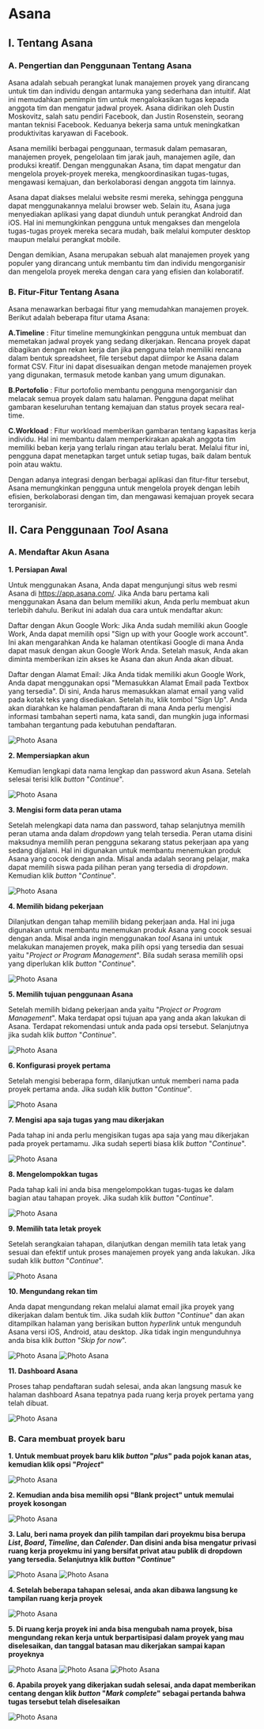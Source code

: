 # Asana
## I. Tentang Asana
### A. Pengertian dan Penggunaan Tentang Asana

Asana adalah sebuah perangkat lunak manajemen proyek yang dirancang untuk tim dan individu dengan antarmuka yang sederhana dan intuitif. Alat ini memudahkan pemimpin tim untuk mengalokasikan tugas kepada anggota tim dan mengatur jadwal proyek. Asana didirikan oleh Dustin Moskovitz, salah satu pendiri Facebook, dan Justin Rosenstein, seorang mantan teknisi Facebook. Keduanya bekerja sama untuk meningkatkan produktivitas karyawan di Facebook.

Asana memiliki berbagai penggunaan, termasuk dalam pemasaran, manajemen proyek, pengelolaan tim jarak jauh, manajemen agile, dan produksi kreatif. Dengan menggunakan Asana, tim dapat mengatur dan mengelola proyek-proyek mereka, mengkoordinasikan tugas-tugas, mengawasi kemajuan, dan berkolaborasi dengan anggota tim lainnya.

Asana dapat diakses melalui website resmi mereka, sehingga pengguna dapat menggunakannya melalui browser web. Selain itu, Asana juga menyediakan aplikasi yang dapat diunduh untuk perangkat Android dan iOS. Hal ini memungkinkan pengguna untuk mengakses dan mengelola tugas-tugas proyek mereka secara mudah, baik melalui komputer desktop maupun melalui perangkat mobile.

Dengan demikian, Asana merupakan sebuah alat manajemen proyek yang populer yang dirancang untuk membantu tim dan individu mengorganisir dan mengelola proyek mereka dengan cara yang efisien dan kolaboratif.

### B. Fitur-Fitur Tentang Asana

Asana menawarkan berbagai fitur yang memudahkan manajemen proyek. Berikut adalah beberapa fitur utama Asana:

**A.Timeline** : 
Fitur timeline memungkinkan pengguna untuk membuat dan memetakan jadwal proyek yang sedang dikerjakan. Rencana proyek dapat dibagikan dengan rekan kerja dan jika pengguna telah memiliki rencana dalam bentuk spreadsheet, file tersebut dapat diimpor ke Asana dalam format CSV. Fitur ini dapat disesuaikan dengan metode manajemen proyek yang digunakan, termasuk metode kanban yang umum digunakan.

**B.Portofolio** : 
Fitur portofolio membantu pengguna mengorganisir dan melacak semua proyek dalam satu halaman. Pengguna dapat melihat gambaran keseluruhan tentang kemajuan dan status proyek secara real-time.

**C.Workload** : 
Fitur workload memberikan gambaran tentang kapasitas kerja individu. Hal ini membantu dalam memperkirakan apakah anggota tim memiliki beban kerja yang terlalu ringan atau terlalu berat. Melalui fitur ini, pengguna dapat menetapkan target untuk setiap tugas, baik dalam bentuk poin atau waktu.

Dengan adanya integrasi dengan berbagai aplikasi dan fitur-fitur tersebut, Asana memungkinkan pengguna untuk mengelola proyek dengan lebih efisien, berkolaborasi dengan tim, dan mengawasi kemajuan proyek secara terorganisir.

## II. Cara Penggunaan *Tool* Asana


### A. Mendaftar Akun Asana

 **1. Persiapan Awal**

Untuk menggunakan Asana, Anda dapat mengunjungi situs web resmi Asana di https://app.asana.com/. Jika Anda baru pertama kali menggunakan Asana dan belum memiliki akun, Anda perlu membuat akun terlebih dahulu. Berikut ini adalah dua cara untuk mendaftar akun:

Daftar dengan Akun Google Work: Jika Anda sudah memiliki akun Google Work, Anda dapat memilih opsi "Sign up with your Google work account". Ini akan mengarahkan Anda ke halaman otentikasi Google di mana Anda dapat masuk dengan akun Google Work Anda. Setelah masuk, Anda akan diminta memberikan izin akses ke Asana dan akun Anda akan dibuat.

Daftar dengan Alamat Email: Jika Anda tidak memiliki akun Google Work, Anda dapat menggunakan opsi "Memasukkan Alamat Email pada Textbox yang tersedia". Di sini, Anda harus memasukkan alamat email yang valid pada kotak teks yang disediakan. Setelah itu, klik tombol "Sign Up". Anda akan diarahkan ke halaman pendaftaran di mana Anda perlu mengisi informasi tambahan seperti nama, kata sandi, dan mungkin juga informasi tambahan tergantung pada kebutuhan pendaftaran.

<img src="asana project/1.JPG" alt="Photo Asana" title="Preview Asana">

 **2. Mempersiapkan akun**

Kemudian lengkapi data nama lengkap dan password akun Asana. Setelah selesai terisi klik *button* "*Continue*".

<img src="asana project/2.JPG" alt="Photo Asana" title="Preview Asana">

 **3. Mengisi form data peran utama**

Setelah melengkapi data nama dan password, tahap selanjutnya memilih peran utama anda dalam *dropdown* yang telah tersedia. Peran utama disini maksudnya memilih peran 
pengguna sekarang status pekerjaan apa yang sedang dijalani. Hal ini digunakan untuk membantu menemukan produk Asana yang cocok dengan anda. Misal anda adalah seorang 
pelajar, maka dapat memilih siswa pada pilihan peran yang tersedia di *dropdown*. Kemudian klik *button* "*Continue*".

<img src="asana project/3.JPG" alt="Photo Asana" title="Preview Asana">

 **4. Memilih bidang pekerjaan**

Dilanjutkan dengan tahap memilih bidang pekerjaan anda. Hal ini juga digunakan untuk membantu menemukan produk Asana yang cocok sesuai dengan anda. Misal anda ingin 
menggunakan *tool* Asana ini untuk melakukan manajemen proyek, maka pilih opsi yang tersedia dan sesuai yaitu "*Project or Program Management*". Bila sudah serasa 
memilih opsi yang diperlukan klik *button* "*Continue*".

<img src="asana project/4.JPG" alt="Photo Asana" title="Preview Asana">

 **5. Memilih tujuan penggunaan Asana**

Setelah memilih bidang pekerjaan anda yaitu "*Project or Program Management*". Maka terdapat opsi tujuan apa yang anda akan lakukan di Asana. Terdapat rekomendasi untuk anda 
pada opsi tersebut. Selanjutnya jika sudah klik *button* "*Continue*".

<img src="asana project/5.JPG" alt="Photo Asana" title="Preview Asana">

 **6. Konfigurasi proyek pertama**

Setelah mengisi beberapa form, dilanjutkan untuk memberi nama pada proyek pertama anda. Jika sudah klik *button* "*Continue*".

<img src="asana project/6.JPG" alt="Photo Asana" title="Preview Asana">

 **7. Mengisi apa saja tugas yang mau dikerjakan**

Pada tahap ini anda perlu mengisikan tugas apa saja yang mau dikerjakan pada proyek pertamamu. Jika sudah seperti biasa klik *button* "*Continue*".

<img src="asana project/7.JPG" alt="Photo Asana" title="Preview Asana">

 **8. Mengelompokkan tugas**

Pada tahap kali ini anda bisa mengelompokkan tugas-tugas ke dalam bagian atau tahapan proyek. Jika sudah klik *button* "*Continue*".

<img src="asana project/8.JPG" alt="Photo Asana" title="Preview Asana">

 **9. Memilih tata letak proyek**

Setelah serangkaian tahapan, dilanjutkan dengan memilih tata letak yang sesuai dan efektif untuk proses manajemen proyek yang anda lakukan. Jika sudah klik *button* 
"*Continue*".

<img src="asana project/9.JPG" alt="Photo Asana" title="Preview Asana">

 **10. Mengundang rekan tim**

Anda dapat mengundang rekan melalui alamat email jika proyek yang dikerjakan dalam bentuk tim. Jika sudah klik *button* "*Continue*" dan akan ditampilkan halaman yang berisikan 
button *hyperlink* untuk mengunduh Asana versi iOS, Android, atau desktop. Jika tidak ingin mengunduhnya anda bisa klik *button* "*Skip for now*".

<img src="asana project/10.JPG" alt="Photo Asana" title="Preview Asana">

<img src="asana project/11.JPG" alt="Photo Asana" title="Preview Asana">

 **11. Dashboard Asana**

Proses tahap pendaftaran sudah selesai, anda akan langsung masuk ke halaman dashboard Asana tepatnya pada ruang kerja proyek pertama yang telah dibuat.

<img src="asana project/12.JPG" alt="Photo Asana" title="Preview Asana">

### B. Cara membuat proyek baru

 **1. Untuk membuat proyek baru klik *button* "*plus*" pada pojok kanan atas, kemudian klik opsi "*Project*"**

<img src="asana project/13.JPG" alt="Photo Asana" title="Preview Asana">

 **2. Kemudian anda bisa memilih opsi "Blank project" untuk memulai proyek kosongan**

<img src="asana project/14.JPG" alt="Photo Asana" title="Preview Asana">

 **3. Lalu, beri nama proyek dan pilih tampilan dari proyekmu bisa berupa *List*, *Board*, *Timeline*, dan *Calender*. Dan disini anda bisa mengatur privasi ruang kerja 
 proyekmu ini yang bersifat privat atau publik di dropdown yang tersedia. Selanjutnya klik *button* "*Continue*"**

<img src="asana project/15.JPG" alt="Photo Asana" title="Preview Asana">

<img src="asana project/16.JPG" alt="Photo Asana" title="Preview Asana">


 **4. Setelah beberapa tahapan selesai, anda akan dibawa langsung ke tampilan ruang kerja proyek**

<img src="asana project/17.JPG" alt="Photo Asana" title="Preview Asana">

 **5. Di ruang kerja proyek ini anda bisa mengubah nama proyek, bisa mengundang rekan kerja untuk berpartisipasi dalam proyek yang mau diselesaikan, dan tanggal batasan mau 
 dikerjakan sampai kapan proyeknya**

<img src="asana project/18.JPG" alt="Photo Asana" title="Preview Asana">

<img src="asana project/19.JPG" alt="Photo Asana" title="Preview Asana">

<img src="asana project/20.JPG" alt="Photo Asana" title="Preview Asana">

 **6. Apabila proyek yang dikerjakan sudah selesai, anda dapat memberikan centang dengan klik *button* "*Mark complete*" sebagai pertanda bahwa tugas tersebut telah 
 diselesaikan**

<img src="asana project/21.JPG" alt="Photo Asana" title="Preview Asana">
